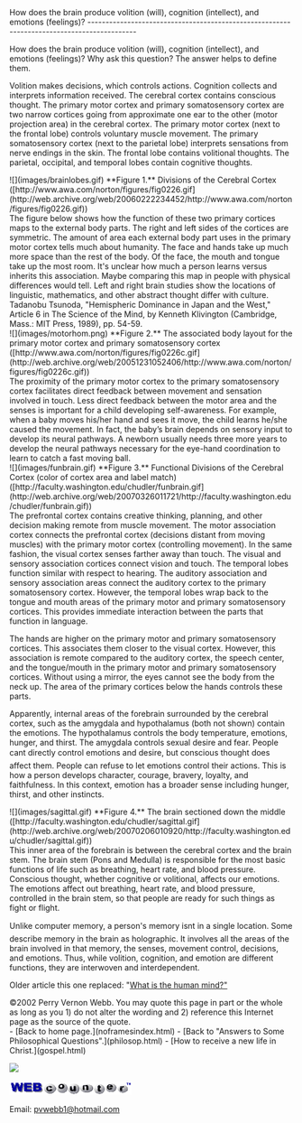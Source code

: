  <head> <title>(PVW) How does the brain produce volition, cognition, and emotions?</title> <meta content="IE=9" http-equiv="X-UA-Compatible"></meta> <link href="css/page_style.css" rel="stylesheet" type="text/css"></link> </head><body><div class="page_style">How does the brain produce volition (will), cognition (intellect), and emotions (feelings)?
-------------------------------------------------------------------------------------------

How does the brain produce volition (will), cognition (intellect), and emotions (feelings)? Why ask this question? The answer helps to define them.

Volition makes decisions, which controls actions. Cognition collects and interprets information received. The cerebral cortex contains conscious thought. The primary motor cortex and primary somatosensory cortex are two narrow cortices going from approximate one ear to the other (motor projection area) in the cerebral cortex. The primary motor cortex (next to the frontal lobe) controls voluntary muscle movement. The primary somatosensory cortex (next to the parietal lobe) interprets sensations from nerve endings in the skin. The frontal lobe contains volitional thoughts. The parietal, occipital, and temporal lobes contain cognitive thoughts.

<div class="img_pad">![](images/brainlobes.gif)  
 **Figure 1.** Divisions of the Cerebral Cortex   
 ([http://www.awa.com/norton/figures/fig0226.gif](http://web.archive.org/web/20060222234452/http://www.awa.com/norton/figures/fig0226.gif))</div><div class="p">The figure below shows how the function of these two primary cortices maps to the external body parts. The right and left sides of the cortices are symmetric. The amount of area each external body part uses in the primary motor cortex tells much about humanity. The face and hands take up much more space than the rest of the body. Of the face, the mouth and tongue take up the most room. It's unclear how much a person learns versus inherits this association. Maybe comparing this map in people with physical differences would tell. Left and right brain studies show the locations of linguistic, mathematics, and other abstract thought differ with culture.<div class="footnote">Tadanobu Tsunoda, "Hemispheric Dominance in Japan and the West," Article 6 in The Science of the Mind, by Kenneth Klivington (Cambridge, Mass.: MIT Press, 1989), pp. 54-59.</div></div><div class="img_pad">![](images/motorhom.png)  
 **Figure 2.** The associated body layout for the primary motor cortex and primary somatosensory cortex  
 ([http://www.awa.com/norton/figures/fig0226c.gif](http://web.archive.org/web/20051231052406/http://www.awa.com/norton/figures/fig0226c.gif))</div>The proximity of the primary motor cortex to the primary somatosensory cortex facilitates direct feedback between movement and sensation involved in touch. Less direct feedback between the motor area and the senses is important for a child developing self-awareness. For example, when a baby moves his/her hand and sees it move, the child learns he/she caused the movement. In fact, the baby&#146;s brain depends on sensory input to develop its neural pathways. A newborn usually needs three more years to develop the neural pathways necessary for the eye-hand coordination to learn to catch a fast moving ball.

<div class="img_pad">![](images/funbrain.gif)  
 **Figure 3.** Functional Divisions of the Cerebral Cortex (color of cortex area and label match)  
 ([http://faculty.washington.edu/chudler/funbrain.gif](http://web.archive.org/web/20070326011721/http://faculty.washington.edu/chudler/funbrain.gif))</div>The prefrontal cortex contains creative thinking, planning, and other decision making remote from muscle movement. The motor association cortex connects the prefrontal cortex (decisions distant from moving muscles) with the primary motor cortex (controlling movement). In the same fashion, the visual cortex senses farther away than touch. The visual and sensory association cortices connect vision and touch. The temporal lobes function similar with respect to hearing. The auditory association and sensory association areas connect the auditory cortex to the primary somatosensory cortex. However, the temporal lobes wrap back to the tongue and mouth areas of the primary motor and primary somatosensory cortices. This provides immediate interaction between the parts that function in language.

The hands are higher on the primary motor and primary somatosensory cortices. This associates them closer to the visual cortex. However, this association is remote compared to the auditory cortex, the speech center, and the tongue/mouth in the primary motor and primary somatosensory cortices. Without using a mirror, the eyes cannot see the body from the neck up. The area of the primary cortices below the hands controls these parts.

Apparently, internal areas of the forebrain surrounded by the cerebral cortex, such as the amygdala and hypothalamus (both not shown) contain the emotions. The hypothalamus controls the body temperature, emotions, hunger, and thirst. The amygdala controls sexual desire and fear. People can&#146;t directly control emotions and desire, but conscious thought does affect them. People can refuse to let emotions control their actions. This is how a person develops character, courage, bravery, loyalty, and faithfulness. In this context, emotion has a broader sense including hunger, thirst, and other instincts.

<div class="img_pad">![](images/sagittal.gif)  
 **Figure 4.** The brain sectioned down the middle  
 ([http://faculty.washington.edu/chudler/sagittal.gif](http://web.archive.org/web/20070206010920/http://faculty.washington.edu/chudler/sagittal.gif))</div>This inner area of the forebrain is between the cerebral cortex and the brain stem. The brain stem (Pons and Medulla) is responsible for the most basic functions of life such as breathing, heart rate, and blood pressure. Conscious thought, whether cognitive or volitional, affects our emotions. The emotions affect out breathing, heart rate, and blood pressure, controlled in the brain stem, so that people are ready for such things as fight or flight.

Unlike computer memory, a person's memory isn&#146;t in a single location. Some describe memory in the brain as holographic. It involves all the areas of the brain involved in that memory, the senses, movement control, decisions, and emotions. Thus, while volition, cognition, and emotion are different functions, they are interwoven and interdependent.

Older article this one replaced: "[What is the human mind?"](mind.html)

<div class="p" id="footnotes"></div><script src="js/footnotes.js" type="text/javascript"></script><div class="copy">©2002 Perry Vernon Webb. You may quote this page in part or the whole as long as you   
 1) do not alter the wording and   
 2) reference this Internet page as the source of the quote.</div> </div>- [Back to home page.](noframesindex.html)
- [Back to "Answers to Some Philosophical Questions".](philosop.html)
- [How to receive a new life in Christ.](gospel.html)
 
![](http://counter.digits.com/wc/-d/4/pvwebb)

[![digits](images/wc-03.gif)](http://www.digits.com/)

Email: [pvwebb1@hotmail.com](mailto:pvwebb1@hotmail.com)

 
